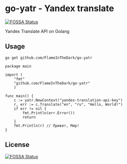 # go-yatr - Yandex translate
[![FOSSA Status](https://app.fossa.io/api/projects/git%2Bgithub.com%2FFlameInTheDark%2Fgo-yatr.svg?type=shield)](https://app.fossa.io/projects/git%2Bgithub.com%2FFlameInTheDark%2Fgo-yatr?ref=badge_shield)

Yandex Translate API on Golang

## Usage

`go get github.com/FlameInTheDark/go-yatr`

```Golang
package main

import (
    "fmt"
    "github.com/FlameInTheDark/go-yatr"
    )

func main() {
    c := yatr.NewContext("yandex-translation-api-key")
    r, err := c.Translate("en", "ru", "Hello, World!")
    if err != nil {
        fmt.Println(err.Error())
        return
    }
    fmt.Println(r) // Привет, Мир!
}
```


## License
[![FOSSA Status](https://app.fossa.io/api/projects/git%2Bgithub.com%2FFlameInTheDark%2Fgo-yatr.svg?type=large)](https://app.fossa.io/projects/git%2Bgithub.com%2FFlameInTheDark%2Fgo-yatr?ref=badge_large)